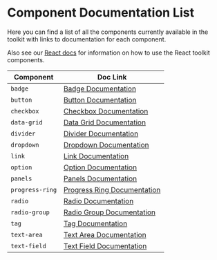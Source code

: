 # Component Documentation List

Here you can find a list of all the components currently available in the toolkit with links to documentation for each component.

Also see our [React docs](../packages/toolkit-react/README.md) for information on how to use the React toolkit components.

| Component       | Doc Link                                                      |
| --------------- | ------------------------------------------------------------- |
| `badge`         | [Badge Documentation](../src/badge/README.md)                 |
| `button`        | [Button Documentation](../src/button/README.md)               |
| `checkbox`      | [Checkbox Documentation](../src/checkbox/README.md)           |
| `data-grid`     | [Data Grid Documentation](../src/data-grid/README.md)         |
| `divider`       | [Divider Documentation](../src/divider/README.md)             |
| `dropdown`      | [Dropdown Documentation](../src/dropdown/README.md)           |
| `link`          | [Link Documentation](../src/link/README.md)                   |
| `option`        | [Option Documentation](../src/option/README.md)               |
| `panels`        | [Panels Documentation](../src/panels/README.md)               |
| `progress-ring` | [Progress Ring Documentation](../src/progress-ring/README.md) |
| `radio`         | [Radio Documentation](../src/radio/README.md)                 |
| `radio-group`   | [Radio Group Documentation](../src/radio-group/README.md)     |
| `tag`           | [Tag Documentation](../src/tag/README.md)                     |
| `text-area`     | [Text Area Documentation](../src/text-area/README.md)         |
| `text-field`    | [Text Field Documentation](../src/text-field/README.md)       |
